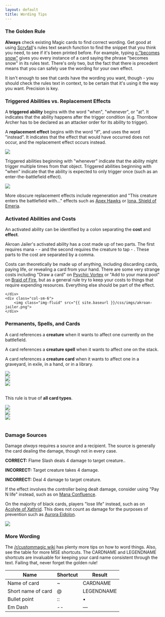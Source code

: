 ```yaml
---
layout: default
title: Wording Tips
---
```

<div class="row">
    <div class="col-sm-12">
        <h3>The Golden Rule</h3>
        <p><b>Always</b> check existing Magic cards to find correct wording. Get good at using <a href="http://www.scryfall.com">Scryfall</a>'s rules text search function to find the snippet that you think you need, to see if it's been printed before. For example, typing <a href="https://scryfall.com/search?q=o%3A%22becomes+snow%22">o:"becomes snow"</a> gives you every instance of a card saying the phrase "becomes snow" in its rules text. There's only two, but the fact that there is precedent means that you can safely use the wording for your own effect.</p>
        <p>It isn't enough to see that cards have the wording you want, though - you should check the rules text in context, to be certain that it's using it the way you want. Precision is key.</p>
    </div>
</div>
<div class="row">
    <div class="col-sm-12">
        <h3>Triggered Abilities vs. Replacement Effects</h3>
    </div>
</div>
<div class="row">
    <div class="col-sm-6">
        <p>A <b>triggered ability</b> begins with the word "when", "whenever", or "at". It indicates that the ability happens after the trigger condition (e.g. Thornbow Archer has to be declared as an attacker order for its ability to trigger).</p>
    </div>
    <div class="col-sm-6">
        <p>A <b>replacement effect</b> begins with the word "if", and uses the word "instead". It indicates that the effect that would have occurred does not occur, and the replacement effect occurs instead.</p>
    </div>
</div>
<div class="row">
    <div class="col-sm-6">
        <img class="img-fluid" src="{{ site.baseurl }}/css/imgs/thornbow-archer.png">
        <p>Triggered abilities beginning with "whenever" indicate that the ability might trigger multiple times from that object. Triggered abilities beginning with "when" indicate that the ability is expected to only trigger once (such as an enter-the-battlefield effect).</p>
    </div>
    <div class="col-sm-6">
        <img class="img-fluid" src="{{ site.baseurl }}/css/imgs/fiery-impulse.png">
        <p>More obscure replacement effects include regeneration and "This creature enters the battlefield with..." effects such as <a href="https://scryfall.com/card/cns/67">Apex Hawks</a> or <a href="https://scryfall.com/card/zen/13">Iona, Shield of Emeria</a>.</p>
    </div>
</div>
<div class="row">
    <div class="col-sm-12">
        <h3>Activated Abilities and Costs</h3>
    </div>
</div>
<div class="row">
    <div class="col-sm-6">
        <p>An activated ability can be identified by a colon separating the <b>cost</b> and <b>effect</b>.</p>
        <p>Akroan Jailer's activated ability has a cost made up of two parts. The first requires mana - <i class="ms ms-cost ms-2"></i><i class="ms ms-cost ms-w"></i> - and the second requires the creature to tap - <i class="ms ms-cost ms-tap"></i>. These parts to the cost are separated by a comma.</p>
        <p>Costs can theoretically be made up of anything, including discarding cards, paying life, or revealing a card from your hand. There are some very strange costs including "Draw a card" on <a href="https://scryfall.com/card/wth/50">Psychic Vortex</a> or "Add <i class="ms ms-cost ms-r"></i> to your mana pool" on <a href="https://scryfall.com/card/csp/78">Braid of Fire</a>, but as a general rule try to keep your costs to things that require expending resources. Everything else should be part of the effect.</p>

    </div>
    <div class="col-sm-6">
        <img class="img-fluid" src="{{ site.baseurl }}/css/imgs/akroan-jailer.png">
    </div>
</div>
<div class="row">
    <div class="col-sm-12">
        <h3>Permanents, Spells, and Cards</h3>
    </div>
</div>
<div class="row">
    <div class="col-sm-4">
        <p>A card references a <b>creature</b> when it wants to affect one currently on the battlefield.</p>
    </div>
    <div class="col-sm-4">
        <p>A card references a <b>creature spell</b> when it wants to affect one on the stack.</p>
    </div>
    <div class="col-sm-4">
        <p>A card references a <b>creature card</b> when it wants to affect one in a graveyard, in exile, in a hand, or in a library.</p>
    </div>
</div>
<div class="row">
    <div class="col-sm-4">
        <img class="img-fluid" src="{{ site.baseurl }}/css/imgs/doom-blade.png">
    </div>
    <div class="col-sm-4">
        <img class="img-fluid" src="{{ site.baseurl }}/css/imgs/exclude.png">
    </div>
    <div class="col-sm-4">
        <img class="img-fluid" src="{{ site.baseurl }}/css/imgs/macabre-waltz.png">
    </div>
</div>
<div class="row">
    <div class="col-sm-12">
       <br>
        <p>This rule is true of <b>all card types</b>.</p>
    </div>
</div>
<div class="row">
    <div class="col-sm-4">
        <img class="img-fluid" src="{{ site.baseurl }}/css/imgs/acidic-slime.png">
    </div>
    <div class="col-sm-4">
        <img class="img-fluid" src="{{ site.baseurl }}/css/imgs/dispel.png">
    </div>
    <div class="col-sm-4">
        <img class="img-fluid" src="{{ site.baseurl }}/css/imgs/call-the-gatewatch.png">
    </div>
</div>
<br>
<div class="row">
    <div class="col-sm-12">
        <h3>Damage Sources</h3>
    </div>
</div>
<div class="row">
    <div class="col-sm-6">
        <p>Damage <i>always</i> requires a source and a recipient. The source is generally the card dealing the damage, though not in every case.</p>
        <p><b>CORRECT:</b> Flame Slash deals 4 damage to target creature..</p>
        <p><b>INCORRECT:</b> Target creature takes 4 damage.</p>
        <p><b>INCORRECT:</b> Deal 4 damage to target creature.</p>
        <p>If the effect involves the controller being dealt damage, consider using "Pay N life" instead, such as on <a href="https://scryfall.com/card/jou/163">Mana Confluence</a>.</p>
        <p>On the majority of black cards, players "lose life" instead, such as on <a href="https://scryfall.com/card/m10/83">Acolyte of Xathrid</a>. This does not count as damage for the purposes of prevention such as <a href="https://scryfall.com/card/dis/1">Aurora Eidolon</a>.</p>
    </div>
    <div class="col-sm-6">
        <img class="img-fluid" src="{{ site.baseurl }}/css/imgs/flame-slash.png">
    </div>
</div>
<div class="row">
    <div class="col-sm-12">
        <h3>More Wording</h3>
    </div>
    <div class="col-sm-6">
        <p>The <a href="https://www.reddit.com/r/custommagic/wiki/index#wiki_.2Fr.2Fcustommagic_custom_renders">/r/custommagic wiki</a> has plenty more tips on how to word things. Also, see the table for more MSE shortcuts. The CARDNAME and LEGENDNAME shortcuts are invaluable for keeping your card name consistent through the text. Failing that, never forget the golden rule!</p>
    </div>
    <div class="col-sm-6">
        <table class="table table-responsive">
            <thead>
                <tr>
                    <th>Name</th>
                    <th>Shortcut</th>
                    <th>Result</th>
                </tr>
            </thead>
            <tbody>
                <tr>
                    <td>Name of card</td>
                    <td>~</td>
                    <td>CARDNAME</td>
                </tr>
                <tr>
                    <td>Short name of card</td>
                    <td>@</td>
                    <td>LEGENDNAME</td>
                </tr>
                <tr>
                    <td>Bullet point</td>
                    <td>::</td>
                    <td>&bull;</td>
                </tr>
                <tr>
                    <td>Em Dash</td>
                    <td>--</td>
                    <td>&mdash;</td>
                </tr>
            </tbody>  
    </table>
</div>
</div>